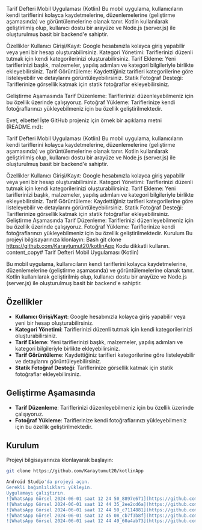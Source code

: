 Tarif Defteri Mobil Uygulaması (Kotlin)
Bu mobil uygulama, kullanıcıların kendi tariflerini kolayca kaydetmelerine, düzenlemelerine (geliştirme aşamasında) ve görüntülemelerine olanak tanır. Kotlin kullanılarak geliştirilmiş olup, kullanıcı dostu bir arayüze ve Node.js (server.js) ile oluşturulmuş basit bir backend'e sahiptir.

Özellikler
Kullanıcı Girişi/Kayıt: Google hesabınızla kolayca giriş yapabilir veya yeni bir hesap oluşturabilirsiniz.
Kategori Yönetimi: Tariflerinizi düzenli tutmak için kendi kategorilerinizi oluşturabilirsiniz.
Tarif Ekleme: Yeni tariflerinizi başlık, malzemeler, yapılış adımları ve kategori bilgileriyle birlikte ekleyebilirsiniz.
Tarif Görüntüleme: Kaydettiğiniz tarifleri kategorilerine göre listeleyebilir ve detaylarını görüntüleyebilirsiniz.
Statik Fotoğraf Desteği: Tariflerinize görsellik katmak için statik fotoğraflar ekleyebilirsiniz.

Geliştirme Aşamasında
Tarif Düzenleme: Tariflerinizi düzenleyebilmeniz için bu özellik üzerinde çalışıyoruz.
Fotoğraf Yükleme: Tariflerinize kendi fotoğraflarınızı yükleyebilmeniz için bu özellik geliştirilmektedir.


Evet, elbette! İşte GitHub projeniz için örnek bir açıklama metni (README.md):

Tarif Defteri Mobil Uygulaması (Kotlin)
Bu mobil uygulama, kullanıcıların kendi tariflerini kolayca kaydetmelerine, düzenlemelerine (geliştirme aşamasında) ve görüntülemelerine olanak tanır. Kotlin kullanılarak geliştirilmiş olup, kullanıcı dostu bir arayüze ve Node.js (server.js) ile oluşturulmuş basit bir backend'e sahiptir.

Özellikler
Kullanıcı Girişi/Kayıt: Google hesabınızla kolayca giriş yapabilir veya yeni bir hesap oluşturabilirsiniz.
Kategori Yönetimi: Tariflerinizi düzenli tutmak için kendi kategorilerinizi oluşturabilirsiniz.
Tarif Ekleme: Yeni tariflerinizi başlık, malzemeler, yapılış adımları ve kategori bilgileriyle birlikte ekleyebilirsiniz.
Tarif Görüntüleme: Kaydettiğiniz tarifleri kategorilerine göre listeleyebilir ve detaylarını görüntüleyebilirsiniz.
Statik Fotoğraf Desteği: Tariflerinize görsellik katmak için statik fotoğraflar ekleyebilirsiniz.
Geliştirme Aşamasında
Tarif Düzenleme: Tariflerinizi düzenleyebilmeniz için bu özellik üzerinde çalışıyoruz.
Fotoğraf Yükleme: Tariflerinize kendi fotoğraflarınızı yükleyebilmeniz için bu özellik geliştirilmektedir.
Kurulum
Bu projeyi bilgisayarınıza klonlayın:
Bash
git clone https://github.com/Karaytumut20/kotlinApp
Kodu dikkatli kullanın.
content_copy# Tarif Defteri Mobil Uygulaması (Kotlin)

Bu mobil uygulama, kullanıcıların kendi tariflerini kolayca kaydetmelerine, düzenlemelerine (geliştirme aşamasında) ve görüntülemelerine olanak tanır. Kotlin kullanılarak geliştirilmiş olup, kullanıcı dostu bir arayüze ve Node.js (server.js) ile oluşturulmuş basit bir backend'e sahiptir.

## Özellikler

- **Kullanıcı Girişi/Kayıt**: Google hesabınızla kolayca giriş yapabilir veya yeni bir hesap oluşturabilirsiniz.
- **Kategori Yönetimi**: Tariflerinizi düzenli tutmak için kendi kategorilerinizi oluşturabilirsiniz.
- **Tarif Ekleme**: Yeni tariflerinizi başlık, malzemeler, yapılış adımları ve kategori bilgileriyle birlikte ekleyebilirsiniz.
- **Tarif Görüntüleme**: Kaydettiğiniz tarifleri kategorilerine göre listeleyebilir ve detaylarını görüntüleyebilirsiniz.
- **Statik Fotoğraf Desteği**: Tariflerinize görsellik katmak için statik fotoğraflar ekleyebilirsiniz.

## Geliştirme Aşamasında

- **Tarif Düzenleme**: Tariflerinizi düzenleyebilmeniz için bu özellik üzerinde çalışıyoruz.
- **Fotoğraf Yükleme**: Tariflerinize kendi fotoğraflarınızı yükleyebilmeniz için bu özellik geliştirilmektedir.

## Kurulum

Projeyi bilgisayarınıza klonlayarak başlayın:

```bash
git clone https://github.com/Karaytumut20/kotlinApp

Android Studio'da projeyi açın.
Gerekli bağımlılıkları yükleyin.
Uygulamayı çalıştırın.
![WhatsApp Görsel 2024-06-01 saat 12 24 50_8897e671](https://github.com/Karaytumut20/kotlinApp/assets/128383118/d9b13e60-9245-4ca9-afaf-95baacf3c83e)
![WhatsApp Görsel 2024-06-01 saat 12 44 35_2ee2cd6a](https://github.com/Karaytumut20/kotlinApp/assets/128383118/5a7a93c1-b468-4f89-afb1-dfcafee45f4c)
![WhatsApp Görsel 2024-06-01 saat 12 44 59_c7114881](https://github.com/Karaytumut20/kotlinApp/assets/128383118/ef3b0fd1-8a68-4bb1-b9e2-5a2d42972a17)
![WhatsApp Görsel 2024-06-01 saat 12 45 08_cb7f3b8f](https://github.com/Karaytumut20/kotlinApp/assets/128383118/9261e9b8-bfdc-42f7-918d-aee0b5613970)
![WhatsApp Görsel 2024-06-01 saat 12 44 49_60a4ab73](https://github.com/Karaytumut20/kotlinApp/assets/128383118/df1d0998-5f55-4e27-9f5e-5f79eb5fa885)

